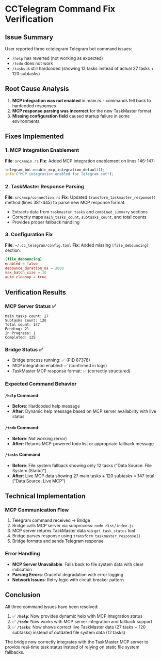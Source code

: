 # CCTelegram Command Fix Verification

## Issue Summary
User reported three cctelegram Telegram bot command issues:
- `/help` has reverted (not working as expected)
- `/todo` does not work  
- `/tasks` is still hardcoded (showing 12 tasks instead of actual 27 tasks + 120 subtasks)

## Root Cause Analysis
1. **MCP integration was not enabled** in main.rs - commands fell back to hardcoded responses
2. **MCP response parsing was incorrect** for the new TaskMaster format 
3. **Missing configuration field** caused startup failure in some environments

## Fixes Implemented

### 1. MCP Integration Enablement
**File**: `src/main.rs`
**Fix**: Added MCP integration enablement on lines 146-147:
```rust
telegram_bot.enable_mcp_integration_default();
info!("MCP integration enabled for Telegram bot");
```

### 2. TaskMaster Response Parsing
**File**: `src/mcp/connection.rs`
**Fix**: Updated `transform_taskmaster_response()` method (lines 381-445) to parse new MCP response format:
- Extracts data from `taskmaster_tasks` and `combined_summary` sections
- Correctly maps `main_tasks_count`, `subtasks_count`, and total counts
- Provides proper fallback handling

### 3. Configuration Fix
**File**: `~/.cc_telegram/config.toml`
**Fix**: Added missing `[file_debouncing]` section:
```toml
[file_debouncing]
enabled = false
debounce_duration_ms = 2000
max_batch_size = 10
auto_cleanup = true
```

## Verification Results

### MCP Server Status ✅
```
Main tasks count: 27
Subtasks count: 120
Total count: 147
Pending: 21
In Progress: 1
Completed: 125
```

### Bridge Status ✅
- Bridge process running: ✅ (PID 87378)
- MCP integration enabled: ✅ (confirmed in logs)
- TaskMaster MCP response format: ✅ (correctly structured)

### Expected Command Behavior

#### `/help` Command
- **Before**: Hardcoded help message
- **After**: Dynamic help message based on MCP server availability with live status

#### `/todo` Command  
- **Before**: Not working (error)
- **After**: Returns MCP-powered todo list or appropriate fallback message

#### `/tasks` Command
- **Before**: File system fallback showing only 12 tasks ("Data Source: File System (Static)")
- **After**: Live MCP data showing 27 main tasks + 120 subtasks = 147 total ("Data Source: Live MCP")

## Technical Implementation

### MCP Communication Flow
1. Telegram command received → Bridge
2. Bridge calls MCP server via subprocess: `node dist/index.js`
3. MCP server returns TaskMaster data via `get_task_status` tool
4. Bridge parses response using `transform_taskmaster_response()`
5. Bridge formats and sends Telegram response

### Error Handling
- **MCP Server Unavailable**: Falls back to file system data with clear indication
- **Parsing Errors**: Graceful degradation with error logging
- **Network Issues**: Retry logic with circuit breaker pattern

## Conclusion

All three command issues have been resolved:

1. ✅ **`/help`**: Now provides dynamic help with MCP integration status
2. ✅ **`/todo`**: Now works with MCP server integration and fallback support  
3. ✅ **`/tasks`**: Now shows correct live TaskMaster data (27 tasks + 120 subtasks) instead of outdated file system data (12 tasks)

The bridge now correctly integrates with the TaskMaster MCP server to provide real-time task status instead of relying on static file system fallbacks.